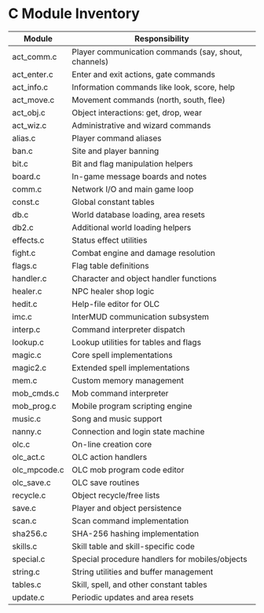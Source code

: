 # C Module Inventory

| Module | Responsibility |
| --- | --- |
| act_comm.c | Player communication commands (say, shout, channels) |
| act_enter.c | Enter and exit actions, gate commands |
| act_info.c | Information commands like look, score, help |
| act_move.c | Movement commands (north, south, flee) |
| act_obj.c | Object interactions: get, drop, wear |
| act_wiz.c | Administrative and wizard commands |
| alias.c | Player command aliases |
| ban.c | Site and player banning |
| bit.c | Bit and flag manipulation helpers |
| board.c | In-game message boards and notes |
| comm.c | Network I/O and main game loop |
| const.c | Global constant tables |
| db.c | World database loading, area resets |
| db2.c | Additional world loading helpers |
| effects.c | Status effect utilities |
| fight.c | Combat engine and damage resolution |
| flags.c | Flag table definitions |
| handler.c | Character and object handler functions |
| healer.c | NPC healer shop logic |
| hedit.c | Help-file editor for OLC |
| imc.c | InterMUD communication subsystem |
| interp.c | Command interpreter dispatch |
| lookup.c | Lookup utilities for tables and flags |
| magic.c | Core spell implementations |
| magic2.c | Extended spell implementations |
| mem.c | Custom memory management |
| mob_cmds.c | Mob command interpreter |
| mob_prog.c | Mobile program scripting engine |
| music.c | Song and music support |
| nanny.c | Connection and login state machine |
| olc.c | On-line creation core |
| olc_act.c | OLC action handlers |
| olc_mpcode.c | OLC mob program code editor |
| olc_save.c | OLC save routines |
| recycle.c | Object recycle/free lists |
| save.c | Player and object persistence |
| scan.c | Scan command implementation |
| sha256.c | SHA-256 hashing implementation |
| skills.c | Skill table and skill-specific code |
| special.c | Special procedure handlers for mobiles/objects |
| string.c | String utilities and buffer management |
| tables.c | Skill, spell, and other constant tables |
| update.c | Periodic updates and area resets |
